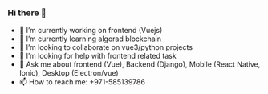 ### Hi there 👋

- 🔭 I’m currently working on frontend (Vuejs)
- 🌱 I’m currently learning algorad blockchain
- 👯 I’m looking to collaborate on vue3/python projects 
- 🤔 I’m looking for help with frontend related task
- 💬 Ask me about frontend (Vue), Backend (Django), Mobile (React Native, Ionic), Desktop (Electron/vue)
- 📫 How to reach me: +971-585139786


